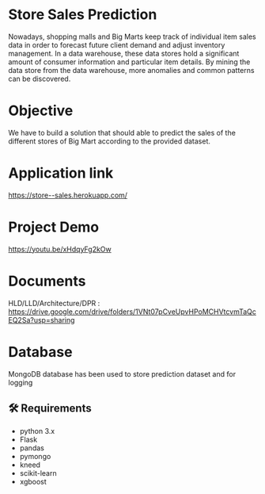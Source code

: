 # Store Sales Prediction

Nowadays, shopping malls and Big Marts keep track of individual item sales data in
order to forecast future client demand and adjust inventory management. In a data
warehouse, these data stores hold a significant amount of consumer information and
particular item details. By mining the data store from the data warehouse, more
anomalies and common patterns can be discovered.

# Objective

We have to build a solution that should able to predict the sales of the
different stores of Big Mart according to the provided dataset.

# Application link
https://store--sales.herokuapp.com/

# Project Demo
https://youtu.be/xHdqyFg2kOw

# Documents
HLD/LLD/Architecture/DPR : https://drive.google.com/drive/folders/1VNt07pCveUpvHPoMCHVtcvmTaQcEQ2Sa?usp=sharing

# Database
MongoDB database has been used to store prediction dataset and for logging
## :hammer_and_wrench: Requirements
- python 3.x
- Flask
- pandas
- pymongo
- kneed
- scikit-learn
- xgboost
